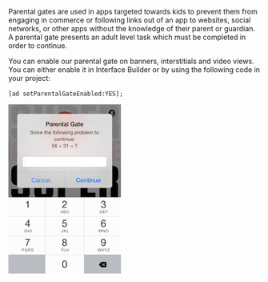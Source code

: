 Parental gates are used in apps targeted towards kids to prevent them from engaging in commerce or following links out of an app to websites, social networks, or other apps without the knowledge of their parent or guardian. A parental gate presents an adult level task which must be completed in order to continue.

You can enable our parental gate on banners, interstitials and video views. You can either enable it in Interface Builder or by using the following code in your project:

```
[ad setParentalGateEnabled:YES];

```

![](img/IMG_06_ParentalGate.png "Parental Gate on iOS")